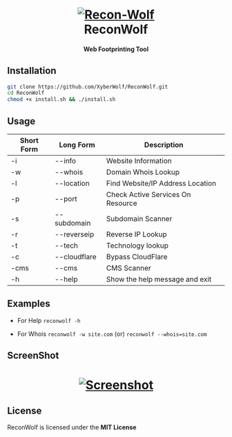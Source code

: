 <h1 align="center">
<a href='https://github.com/XyberWolf/ReconWolf/' target='_blank'><img src='https://i.postimg.cc/VSdhNZGc/Recon-Wolf.png' border='0' alt='Recon-Wolf'/></a>
<br>ReconWolf
</h1>
<h4 align="center">Web Footprinting Tool</h4>

## Installation

```bash
git clone https://github.com/XyberWolf/ReconWolf.git
cd ReconWolf
chmod +x install.sh && ./install.sh
```

## Usage

<table>
<thead>
<tr>
<th>Short Form</th>
<th>Long Form</th>
<th>Description</th>
</tr>
</thead>
<tbody>
<tr>
<td>-i</td>
<td>--info</td>
<td>Website Information</td>
</tr>
<tr>
<td>-w</td>
<td>--whois</td>
<td>Domain Whois Lookup</td>
</tr>
<tr>
<td>-l</td>
<td>--location</td>
<td>Find Website/IP Address Location</td>
</tr>
<tr>
<td>-p</td>
<td>--port</td>
<td>Check Active Services On Resource</td>
</tr>
<tr>
<td>-s</td>
<td>--subdomain</td>
<td>Subdomain Scanner</td>
</tr>
<tr>
<td>-r</td>
<td>--reverseip</td>
<td>Reverse IP Lookup</td>
</tr>
<tr>
<td>-t</td>
<td>--tech</td>
<td>Technology lookup</td>
</tr>
<tr>
<td>-c</td>
<td>--cloudflare</td>
<td>Bypass CloudFlare</td>
</tr>
<tr>
<tr>
<td>-cms</td>
<td>--cms</td>
<td>CMS Scanner</td>
</tr>
<tr>
<td>-h</td>
<td>--help</td>
<td>Show the help message and exit</td>
</tr>
</tbody></table>

## Examples
* For Help
`reconwolf -h`

* For Whois
`reconwolf -w site.com` (or)
`reconwolf --whois=site.com`
## ScreenShot
<h1 align="center">
<a href="https://ibb.co/5G4XmJD"><img src="https://i.ibb.co/sbRpnXS/Screenshot-8-2.png" alt="Screenshot" border="0" ></a>

## License

ReconWolf is licensed under the
**MIT License**
